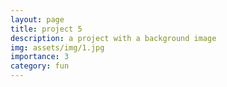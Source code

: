 ```yaml
---
layout: page
title: project 5
description: a project with a background image
img: assets/img/1.jpg
importance: 3
category: fun
---
```



  

